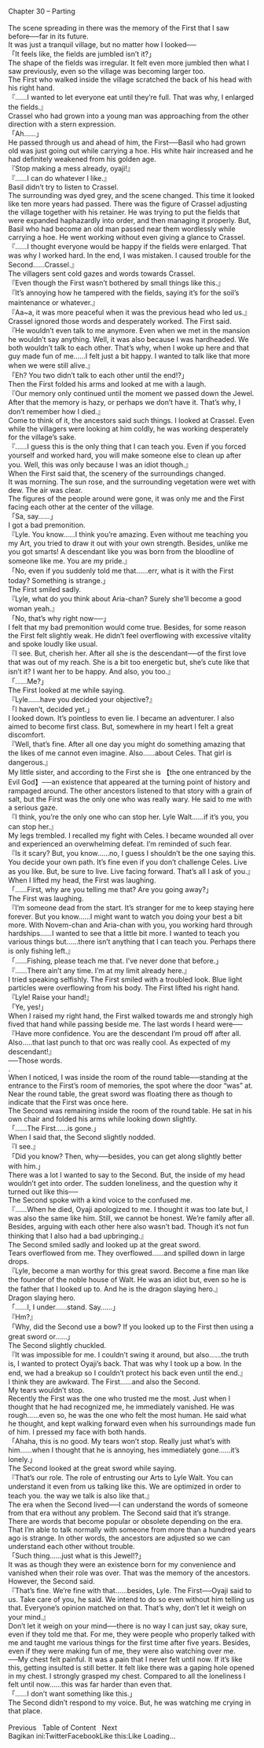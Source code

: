 <br/>
Chapter 30 – Parting<br/>
<br/>
The scene spreading in there was the memory of the First that I saw before──far in its future.<br/>
It was just a tranquil village, but no matter how I looked──<br/>
「It feels like, the fields are jumbled isn’t it?」<br/>
The shape of the fields was irregular. It felt even more jumbled then what I saw previously, even so the village was becoming larger too.<br/>
The First who walked inside the village scratched the back of his head with his right hand.<br/>
『……I wanted to let everyone eat until they’re full. That was why, I enlarged the fields.』<br/>
Crassel who had grown into a young man was approaching from the other direction with a stern expression.<br/>
「Ah……」<br/>
He passed through us and ahead of him, the First──Basil who had grown old was just going out while carrying a hoe. His white hair increased and he had definitely weakened from his golden age.<br/>
『Stop making a mess already, oyaji!』<br/>
『……I can do whatever I like.』<br/>
Basil didn’t try to listen to Crassel.<br/>
The surrounding was dyed grey, and the scene changed. This time it looked like ten more years had passed. There was the figure of Crassel adjusting the village together with his retainer. He was trying to put the fields that were expanded haphazardly into order, and then managing it properly. But, Basil who had become an old man passed near them wordlessly while carrying a hoe. He went working without even giving a glance to Crassel.<br/>
『……I thought everyone would be happy if the fields were enlarged. That was why I worked hard. In the end, I was mistaken. I caused trouble for the Second……Crassel.』<br/>
The villagers sent cold gazes and words towards Crassel.<br/>
『Even though the First wasn’t bothered by small things like this.』<br/>
『It’s annoying how he tampered with the fields, saying it’s for the soil’s maintenance or whatever.』<br/>
『Aa~a, it was more peaceful when it was the previous head who led us.』<br/>
Crassel ignored those words and desperately worked. The First said.<br/>
『He wouldn’t even talk to me anymore. Even when we met in the mansion he wouldn’t say anything. Well, it was also because I was hardheaded. We both wouldn’t talk to each other. That’s why, when I woke up here and that guy made fun of me……I felt just a bit happy. I wanted to talk like that more when we were still alive.』<br/>
「Eh? You two didn’t talk to each other until the end!?」<br/>
Then the First folded his arms and looked at me with a laugh.<br/>
『Our memory only continued until the moment we passed down the Jewel. After that the memory is hazy, or perhaps we don’t have it. That’s why, I don’t remember how I died.』<br/>
Come to think of it, the ancestors said such things. I looked at Crassel. Even while the villagers were looking at him coldly, he was working desperately for the village’s sake.<br/>
『……I guess this is the only thing that I can teach you. Even if you forced yourself and worked hard, you will make someone else to clean up after you. Well, this was only because I was an idiot though.』<br/>
When the First said that, the scenery of the surroundings changed.<br/>
It was morning. The sun rose, and the surrounding vegetation were wet with dew. The air was clear.<br/>
The figures of the people around were gone, it was only me and the First facing each other at the center of the village.<br/>
「Sa, say……」<br/>
I got a bad premonition.<br/>
『Lyle. You know……I think you’re amazing. Even without me teaching you my Art, you tried to draw it out with your own strength. Besides, unlike me you got smarts! A descendant like you was born from the bloodline of someone like me. You are my pride.』<br/>
「No, even if you suddenly told me that……err, what is it with the First today? Something is strange.」<br/>
The First smiled sadly.<br/>
『Lyle, what do you think about Aria-chan? Surely she’ll become a good woman yeah.』<br/>
「No, that’s why right now──」<br/>
I felt that my bad premonition would come true. Besides, for some reason the First felt slightly weak. He didn’t feel overflowing with excessive vitality and spoke loudly like usual.<br/>
『I see. But, cherish her. After all she is the descendant──of the first love that was out of my reach. She is a bit too energetic but, she’s cute like that isn’t it? I want her to be happy. And also, you too.』<br/>
「……Me?」<br/>
The First looked at me while saying.<br/>
『Lyle……have you decided your objective?』<br/>
「I haven’t, decided yet.」<br/>
I looked down. It’s pointless to even lie. I became an adventurer. I also aimed to become first class. But, somewhere in my heart I felt a great discomfort.<br/>
『Well, that’s fine. After all one day you might do something amazing that the likes of me cannot even imagine. Also……about Celes. That girl is dangerous.』<br/>
My little sister, and according to the First she is 【the one entranced by the Evil God】──an existence that appeared at the turning point of history and rampaged around. The other ancestors listened to that story with a grain of salt, but the First was the only one who was really wary. He said to me with a serious gaze.<br/>
『I think, you’re the only one who can stop her. Lyle Walt……if it’s you, you can stop her.』<br/>
My legs trembled. I recalled my fight with Celes. I became wounded all over and experienced an overwhelming defeat. I’m reminded of such fear.<br/>
『Is it scary? But, you know……no, I guess I shouldn’t be the one saying this. You decide your own path. It’s fine even if you don’t challenge Celes. Live as you like. But, be sure to live. Live facing forward. That’s all I ask of you.』<br/>
When I lifted my head, the First was laughing.<br/>
「……First, why are you telling me that? Are you going away?」<br/>
The First was laughing.<br/>
『I’m someone dead from the start. It’s stranger for me to keep staying here forever. But you know……I might want to watch you doing your best a bit more. With Novem-chan and Aria-chan with you, you working hard through hardships……I wanted to see that a little bit more. I wanted to teach you various things but……there isn’t anything that I can teach you. Perhaps there is only fishing left.』<br/>
「……Fishing, please teach me that. I’ve never done that before.」<br/>
『……There ain’t any time. I’m at my limit already here.』<br/>
I tried speaking selfishly. The First smiled with a troubled look. Blue light particles were overflowing from his body. The First lifted his right hand.<br/>
『Lyle! Raise your hand!』<br/>
「Ye, yes!」<br/>
When I raised my right hand, the First walked towards me and strongly high fived that hand while passing beside me. The last words I heard were──<br/>
『Have more confidence. You are the descendant I’m proud off after all. Also…..that last punch to that orc was really cool. As expected of my descendant!』<br/>
──Those words.<br/>
.<br/>
When I noticed, I was inside the room of the round table──standing at the entrance to the First’s room of memories, the spot where the door “was” at. Near the round table, the great sword was floating there as though to indicate that the First was once here.<br/>
The Second was remaining inside the room of the round table. He sat in his own chair and folded his arms while looking down slightly.<br/>
「……The First……is gone.」<br/>
When I said that, the Second slightly nodded.<br/>
『I see.』<br/>
「Did you know? Then, why──besides, you can get along slightly better with him.」<br/>
There was a lot I wanted to say to the Second. But, the inside of my head wouldn’t get into order. The sudden loneliness, and the question why it turned out like this──<br/>
The Second spoke with a kind voice to the confused me.<br/>
『……When he died, Oyaji apologized to me. I thought it was too late but, I was also the same like him. Still, we cannot be honest. We’re family after all. Besides, arguing with each other here also wasn’t bad. Though it’s not fun thinking that I also had a bad upbringing.』<br/>
The Second smiled sadly and looked up at the great sword.<br/>
Tears overflowed from me. They overflowed……and spilled down in large drops.<br/>
『Lyle, become a man worthy for this great sword. Become a fine man like the founder of the noble house of Walt. He was an idiot but, even so he is the father that I looked up to. And he is the dragon slaying hero.』<br/>
Dragon slaying hero.<br/>
「……I, I under……stand. Say……」<br/>
『Hm?』<br/>
「Why, did the Second use a bow? If you looked up to the First then using a great sword or……」<br/>
The Second slightly chuckled.<br/>
『It was impossible for me. I couldn’t swing it around, but also……the truth is, I wanted to protect Oyaji’s back. That was why I took up a bow. In the end, we had a breakup so I couldn’t protect his back even until the end.』<br/>
I think they are awkward. The First……and also the Second.<br/>
My tears wouldn’t stop.<br/>
Recently the First was the one who trusted me the most. Just when I thought that he had recognized me, he immediately vanished. He was rough……even so, he was the one who felt the most human. He said what he thought, and kept walking forward even when his surroundings made fun of him. I pressed my face with both hands.<br/>
「Ahaha, this is no good. My tears won’t stop. Really just what’s with him……when I thought that he is annoying, hes immediately gone……it’s lonely.」<br/>
The Second looked at the great sword while saying.<br/>
『That’s our role. The role of entrusting our Arts to Lyle Walt. You can understand it even from us talking like this. We are optimized in order to teach you. the way we talk is also like that.』<br/>
The era when the Second lived──I can understand the words of someone from that era without any problem. The Second said that it’s strange.<br/>
There are words that become popular or obsolete depending on the era. That I’m able to talk normally with someone from more than a hundred years ago is strange. In other words, the ancestors are adjusted so we can understand each other without trouble.<br/>
「Such thing……just what is this Jewel!?」<br/>
It was as though they were an existence born for my convenience and vanished when their role was over. That was the memory of the ancestors. However, the Second said.<br/>
『That’s fine. We’re fine with that……besides, Lyle. The First──Oyaji said to us. Take care of you, he said. We intend to do so even without him telling us that. Everyone’s opinion matched on that. That’s why, don’t let it weigh on your mind.』<br/>
Don’t let it weigh on your mind──there is no way I can just say, okay sure, even if they told me that. For me, they were people who properly talked with me and taught me various things for the first time after five years. Besides, even if they were making fun of me, they were also watching over me.<br/>
──My chest felt painful. It was a pain that I never felt until now. If it’s like this, getting insulted is still better. It felt like there was a gaping hole opened in my chest. I strongly grasped my chest. Compared to all the loneliness I felt until now……this was far harder than even that.<br/>
「……I don’t want something like this.」<br/>
The Second didn’t respond to my voice. But, he was watching me crying in that place.<br/>
<br/>
Previous   Table of Content   Next<br/>
Bagikan ini:TwitterFacebookLike this:Like Loading... 
